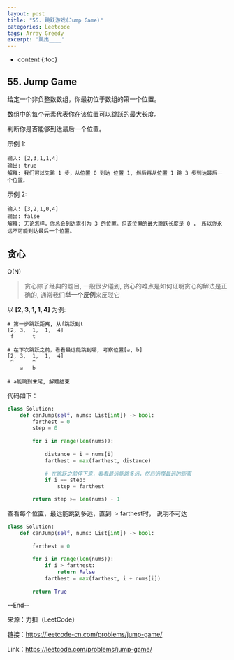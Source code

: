 ```yaml
---
layout: post
title: "55. 跳跃游戏(Jump Game)"
categories: Leetcode
tags: Array Greedy
excerpt: "跳出____"
---
```


* content
{:toc}

## 55. Jump Game

给定一个非负整数数组，你最初位于数组的第一个位置。

数组中的每个元素代表你在该位置可以跳跃的最大长度。

判断你是否能够到达最后一个位置。

示例 1:

```
输入: [2,3,1,1,4]
输出: true
解释: 我们可以先跳 1 步，从位置 0 到达 位置 1, 然后再从位置 1 跳 3 步到达最后一个位置。
```

示例 2:

```
输入: [3,2,1,0,4]
输出: false
解释: 无论怎样，你总会到达索引为 3 的位置。但该位置的最大跳跃长度是 0 ， 所以你永远不可能到达最后一个位置。
```

## 贪心

O(N)

> 贪心除了经典的题目, 一般很少碰到, 贪心的难点是如何证明贪心的解法是正确的, 通常我们**举一个反例**来反驳它

以 **[2, 3,  1,  1,  4]** 为例:

```
# 第一步跳跃距离, 从f跳跃到t
[2, 3,  1,  1,  4]   
 f      t       

# 在下次跳跃之前，看看最远能跳到哪, 考察位置[a, b]
[2, 3,  1,  1,  4]
 ^      ^          
    a   b

# a能跳到末尾, 解题结束
```

代码如下：

```python
class Solution:
    def canJump(self, nums: List[int]) -> bool:
        farthest = 0
        step = 0
        
        for i in range(len(nums)):
            
            distance = i + nums[i]
            farthest = max(farthest, distance)
            
            # 在跳跃之前停下来，看看最远能跳多远，然后选择最远的距离
            if i == step:
                step = farthest

        return step >= len(nums) - 1
```

查看每个位置，最远能跳到多远，直到i > farthest时， 说明不可达

```python
class Solution:
    def canJump(self, nums: List[int]) -> bool:
        
        farthest = 0
    
        for i in range(len(nums)):
            if i > farthest:
                return False
            farthest = max(farthest, i + nums[i])
            
        return True
```


--End--

来源：力扣（LeetCode）

链接：https://leetcode-cn.com/problems/jump-game/

Link：https://leetcode.com/problems/jump-game/
